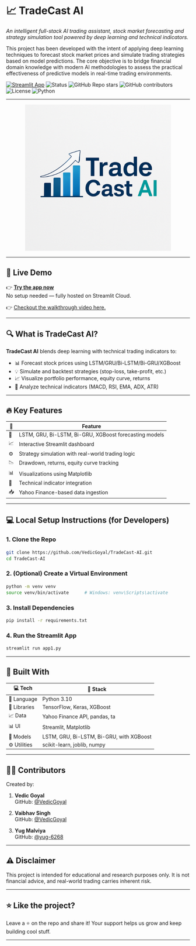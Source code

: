 # 📈 TradeCast AI  
*An intelligent full-stack AI trading assistant, stock market forecasting and strategy simulation tool powered by deep learning and technical indicators.*

This project has been developed with the intent of applying deep learning techniques to forecast stock market prices and simulate trading strategies based on model predictions. 
The core objective is to bridge financial domain knowledge with modern AI methodologies to assess the practical effectiveness of predictive models in real-time trading environments.

[![Streamlit App](https://img.shields.io/badge/Live-Demo-ff4b4b?logo=streamlit&logoColor=white&style=flat-square)](https://tradecast-ai.streamlit.app/)
![Status](https://img.shields.io/badge/status-active-success?style=flat-square)
![GitHub Repo stars](https://img.shields.io/github/stars/VedicGoyal/TradeCast-AI?style=social)
![GitHub contributors](https://img.shields.io/github/contributors/VedicGoyal/TradeCast-AI?style=flat-square)
![License](https://img.shields.io/github/license/VedicGoyal/TradeCast-AI?style=flat-square)
![Python](https://img.shields.io/badge/python-3.10-blue.svg?style=flat-square&logo=python&logoColor=white)

---

<p align="center">
  <img src="https://raw.githubusercontent.com/VedicGoyal/TradeCast-AI/main/icon/tradecast.png" width="400" alt="TradeCast AI Logo"/>
</p>

---

## 🚀 Live Demo

👉 [**Try the app now**](https://tradecast-ai.streamlit.app/)  
No setup needed — fully hosted on Streamlit Cloud.

👉 [Checkout the walkthrough video here.](https://youtu.be/ufzhG1BZLcQ?si=tzVyx4mTHD3PI-jk)

---

## 🔍 What is TradeCast AI?

**TradeCast AI** blends deep learning with technical trading indicators to:

- 📊 Forecast stock prices using LSTM/GRU/Bi-LSTM/Bi-GRU/XGBoost
- 💡 Simulate and backtest strategies (stop-loss, take-profit, etc.)
- 📈 Visualize portfolio performance, equity curve, returns
- 🔬 Analyze technical indicators (MACD, RSI, EMA, ADX, ATR)

---

## 🔥 Key Features

| 🔹 | Feature |
|----|---------|
| 🧠 | LSTM, GRU, Bi-LSTM, Bi-GRU, XGBoost forecasting models |
| 📈 | Interactive Streamlit dashboard |
| ⚙️ | Strategy simulation with real-world trading logic |
| 📉 | Drawdown, returns, equity curve tracking |
| 📊 | Visualizations using Matplotlib |
| 🧮 | Technical indicator integration |
| 📥 | Yahoo Finance-based data ingestion |

---


## 💻 Local Setup Instructions (for Developers)

### 1. Clone the Repo

```bash
git clone https://github.com/VedicGoyal/TradeCast-AI.git
cd TradeCast-AI
```

### 2. (Optional) Create a Virtual Environment

```bash
python -m venv venv
source venv/bin/activate      # Windows: venv\Scripts\activate
```

### 3. Install Dependencies

```bash
pip install -r requirements.txt
```

### 4. Run the Streamlit App

```bash
streamlit run app1.py
```

---

## 🧰 Built With

| 💻 Tech | 🔧 Stack |
|-----|--------|
| 🎯 Language | Python 3.10 |
| 📘 Libraries | TensorFlow, Keras, XGBoost |
| 📈 Data | Yahoo Finance API, pandas, ta |
| 📊 UI | Streamlit, Matplotlib |
| 🧪 Models | LSTM, GRU, Bi-LSTM, Bi-GRU, with XGBoost  |
| ⚙️ Utilities | scikit-learn, joblib, numpy |

---

## 👨‍💻 Contributors

Created by:
1. **Vedic Goyal**  
GitHub: [@VedicGoyal](https://github.com/VedicGoyal)

2. **Vaibhav Singh**  
GitHub: [@VedicGoyal](https://github.com/VedicGoyal)

3. **Yug Malviya**  
GitHub: [@yug-6268](https://github.com/yug-6268)

---

## ⚠️ Disclaimer

This project is intended for educational and research purposes only.
It is not financial advice, and real-world trading carries inherent risk.

---

## ⭐ Like the project?

Leave a ⭐ on the repo and share it!
Your support helps us grow and keep building cool stuff.

---
